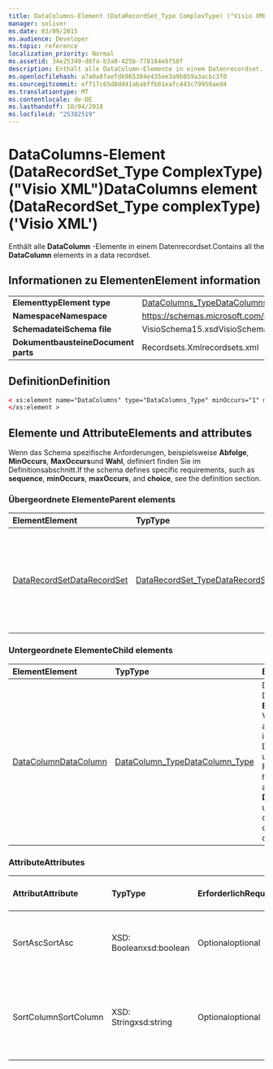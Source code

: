 ```yaml
---
title: DataColumns-Element (DataRecordSet_Type ComplexType) ("Visio XML")
manager: soliver
ms.date: 03/09/2015
ms.audience: Developer
ms.topic: reference
localization_priority: Normal
ms.assetid: 34e25349-d0fa-b3a0-425b-778184e9f58f
description: Enthält alle DataColumn-Elemente in einem Datenrecordset.
ms.openlocfilehash: a7a0a8faefdb965384e435ee3a9b059a3acbc3f0
ms.sourcegitcommit: ef717c65d8dd41ababffb01eafc443c79950aed4
ms.translationtype: MT
ms.contentlocale: de-DE
ms.lasthandoff: 10/04/2018
ms.locfileid: "25382519"
---
```

# <a name="datacolumns-element-datarecordsettype-complextype-visio-xml"></a><span data-ttu-id="a6927-103">DataColumns-Element (DataRecordSet_Type ComplexType) ("Visio XML")</span><span class="sxs-lookup"><span data-stu-id="a6927-103">DataColumns element (DataRecordSet_Type complexType) ('Visio XML')</span></span>

<span data-ttu-id="a6927-104">Enthält alle **DataColumn** -Elemente in einem Datenrecordset.</span><span class="sxs-lookup"><span data-stu-id="a6927-104">Contains all the **DataColumn** elements in a data recordset.</span></span> 
  
## <a name="element-information"></a><span data-ttu-id="a6927-105">Informationen zu Elementen</span><span class="sxs-lookup"><span data-stu-id="a6927-105">Element information</span></span>

|||
|:-----|:-----|
|<span data-ttu-id="a6927-106">**Elementtyp**</span><span class="sxs-lookup"><span data-stu-id="a6927-106">**Element type**</span></span> <br/> |[<span data-ttu-id="a6927-107">DataColumns_Type</span><span class="sxs-lookup"><span data-stu-id="a6927-107">DataColumns_Type</span></span>](datacolumns_type-complextypevisio-xml.md) <br/> |
|<span data-ttu-id="a6927-108">**Namespace**</span><span class="sxs-lookup"><span data-stu-id="a6927-108">**Namespace**</span></span> <br/> |https://schemas.microsoft.com/office/visio/2012/main  <br/> |
|<span data-ttu-id="a6927-109">**Schemadatei**</span><span class="sxs-lookup"><span data-stu-id="a6927-109">**Schema file**</span></span> <br/> |<span data-ttu-id="a6927-110">VisioSchema15.xsd</span><span class="sxs-lookup"><span data-stu-id="a6927-110">VisioSchema15.xsd</span></span>  <br/> |
|<span data-ttu-id="a6927-111">**Dokumentbausteine**</span><span class="sxs-lookup"><span data-stu-id="a6927-111">**Document parts**</span></span> <br/> |<span data-ttu-id="a6927-112">Recordsets.Xml</span><span class="sxs-lookup"><span data-stu-id="a6927-112">recordsets.xml</span></span>  <br/> |
   
## <a name="definition"></a><span data-ttu-id="a6927-113">Definition</span><span class="sxs-lookup"><span data-stu-id="a6927-113">Definition</span></span>

```XML
< xs:element name="DataColumns" type="DataColumns_Type" minOccurs="1" maxOccurs="1" >
</xs:element >
```

## <a name="elements-and-attributes"></a><span data-ttu-id="a6927-114">Elemente und Attribute</span><span class="sxs-lookup"><span data-stu-id="a6927-114">Elements and attributes</span></span>

<span data-ttu-id="a6927-115">Wenn das Schema spezifische Anforderungen, beispielsweise **Abfolge**, **MinOccurs**, **MaxOccurs**und **Wahl**, definiert finden Sie im Definitionsabschnitt.</span><span class="sxs-lookup"><span data-stu-id="a6927-115">If the schema defines specific requirements, such as **sequence**, **minOccurs**, **maxOccurs**, and **choice**, see the definition section.</span></span> 
  
### <a name="parent-elements"></a><span data-ttu-id="a6927-116">Übergeordnete Elemente</span><span class="sxs-lookup"><span data-stu-id="a6927-116">Parent elements</span></span>

|<span data-ttu-id="a6927-117">**Element**</span><span class="sxs-lookup"><span data-stu-id="a6927-117">**Element**</span></span>|<span data-ttu-id="a6927-118">**Typ**</span><span class="sxs-lookup"><span data-stu-id="a6927-118">**Type**</span></span>|<span data-ttu-id="a6927-119">**Beschreibung**</span><span class="sxs-lookup"><span data-stu-id="a6927-119">**Description**</span></span>|
|:-----|:-----|:-----|
|[<span data-ttu-id="a6927-120">DataRecordSet</span><span class="sxs-lookup"><span data-stu-id="a6927-120">DataRecordSet</span></span>](datarecordset-element-datarecordsets_type-complextypevisio-xml.md) <br/> |[<span data-ttu-id="a6927-121">DataRecordSet_Type</span><span class="sxs-lookup"><span data-stu-id="a6927-121">DataRecordSet_Type</span></span>](datarecordset_type-complextypevisio-xml.md) <br/> |<span data-ttu-id="a6927-122">Speichert, formatiert und aktualisiert Daten, die aus einer Datenbank in Microsoft Visio abgefragt wurden, und zeigt diese Daten an.</span><span class="sxs-lookup"><span data-stu-id="a6927-122">Stores, formats, refreshes, and exposes data queried from a database in Microsoft Visio.</span></span>  <br/> |
   
### <a name="child-elements"></a><span data-ttu-id="a6927-123">Untergeordnete Elemente</span><span class="sxs-lookup"><span data-stu-id="a6927-123">Child elements</span></span>

|<span data-ttu-id="a6927-124">**Element**</span><span class="sxs-lookup"><span data-stu-id="a6927-124">**Element**</span></span>|<span data-ttu-id="a6927-125">**Typ**</span><span class="sxs-lookup"><span data-stu-id="a6927-125">**Type**</span></span>|<span data-ttu-id="a6927-126">**Beschreibung**</span><span class="sxs-lookup"><span data-stu-id="a6927-126">**Description**</span></span>|
|:-----|:-----|:-----|
|[<span data-ttu-id="a6927-127">DataColumn</span><span class="sxs-lookup"><span data-stu-id="a6927-127">DataColumn</span></span>](datacolumn-element-datacolumns_type-complextypevisio-xml.md) <br/> |[<span data-ttu-id="a6927-128">DataColumn_Type</span><span class="sxs-lookup"><span data-stu-id="a6927-128">DataColumn_Type</span></span>](datacolumn_type-complextypevisio-xml.md) <br/> |<span data-ttu-id="a6927-129">Definiert, wie eine Datenspalte im Fenster **Externe Daten** in der Visio-Benutzeroberfläche angezeigt und berechtigt ist die Daten in der Spalte Datentyp zu definieren und die Formatierung.</span><span class="sxs-lookup"><span data-stu-id="a6927-129">Defines how a data column appears in the **External Data** window in the Visio user interface and qualifies the data in the column by defining its data type and formatting.</span></span>  <br/> |
   
### <a name="attributes"></a><span data-ttu-id="a6927-130">Attribute</span><span class="sxs-lookup"><span data-stu-id="a6927-130">Attributes</span></span>

|<span data-ttu-id="a6927-131">**Attribut**</span><span class="sxs-lookup"><span data-stu-id="a6927-131">**Attribute**</span></span>|<span data-ttu-id="a6927-132">**Typ**</span><span class="sxs-lookup"><span data-stu-id="a6927-132">**Type**</span></span>|<span data-ttu-id="a6927-133">**Erforderlich**</span><span class="sxs-lookup"><span data-stu-id="a6927-133">**Required**</span></span>|<span data-ttu-id="a6927-134">**Beschreibung**</span><span class="sxs-lookup"><span data-stu-id="a6927-134">**Description**</span></span>|<span data-ttu-id="a6927-135">**Mögliche Werte**</span><span class="sxs-lookup"><span data-stu-id="a6927-135">**Possible values**</span></span>|
|:-----|:-----|:-----|:-----|:-----|
|<span data-ttu-id="a6927-136">SortAsc</span><span class="sxs-lookup"><span data-stu-id="a6927-136">SortAsc</span></span>  <br/> |<span data-ttu-id="a6927-137">XSD: Boolean</span><span class="sxs-lookup"><span data-stu-id="a6927-137">xsd:boolean</span></span>  <br/> |<span data-ttu-id="a6927-138">Optional</span><span class="sxs-lookup"><span data-stu-id="a6927-138">optional</span></span>  <br/> |<span data-ttu-id="a6927-139">Die Spalte, auf dem die Daten sortiert werden soll.</span><span class="sxs-lookup"><span data-stu-id="a6927-139">The column on which to sort the data.</span></span>  <br/> |<span data-ttu-id="a6927-140">Werte des Typs xsd: Boolean.</span><span class="sxs-lookup"><span data-stu-id="a6927-140">Values of the xsd:boolean type.</span></span>  <br/> |
|<span data-ttu-id="a6927-141">SortColumn</span><span class="sxs-lookup"><span data-stu-id="a6927-141">SortColumn</span></span>  <br/> |<span data-ttu-id="a6927-142">XSD: String</span><span class="sxs-lookup"><span data-stu-id="a6927-142">xsd:string</span></span>  <br/> |<span data-ttu-id="a6927-143">Optional</span><span class="sxs-lookup"><span data-stu-id="a6927-143">optional</span></span>  <br/> |<span data-ttu-id="a6927-144">An, ob die Spalte **SortColumn** in aufsteigender (1) oder absteigender Reihenfolge (0) sortiert.</span><span class="sxs-lookup"><span data-stu-id="a6927-144">Whether to sort the **SortColumn** column in ascending (1) or descending (0) order.</span></span>  <br/> |<span data-ttu-id="a6927-145">Werte des Typs xsd: String.</span><span class="sxs-lookup"><span data-stu-id="a6927-145">Values of the xsd:string type.</span></span>  <br/> |
   

